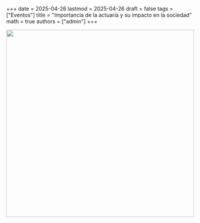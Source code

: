 +++
date      = 2025-04-26
lastmod   = 2025-04-26
draft     = false
tags      = ["Eventos"]
title     = "Importancia de la actuaría y su impacto en la sociedad"
math      = true
authors = ["admin"]
+++


<img src="https://matematicas.netlify.app/img/Prof/PAE-2024-05-14.png"  width="500">
